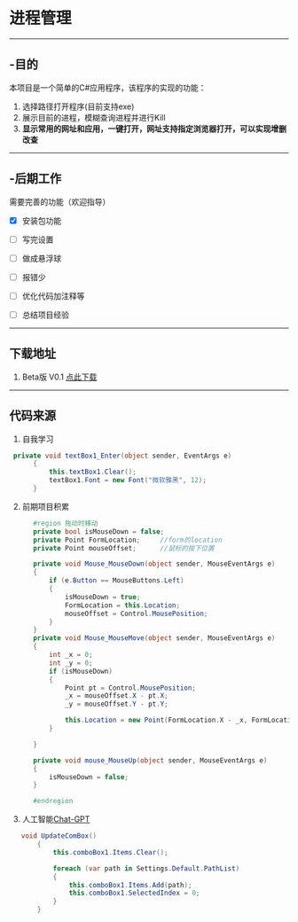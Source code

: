 # 进程管理
***
## -目的
本项目是一个简单的C#应用程序，该程序的实现的功能：
1. 选择路径打开程序(目前支持exe)
2. 展示目前的进程，模糊查询进程并进行Kill
3. **显示常用的网址和应用，一键打开，网址支持指定浏览器打开，可以实现增删改查**
***
## -后期工作
需要完善的功能（欢迎指导）

- [x] 安装包功能
- [ ] 写完设置
- [ ] 做成悬浮球
- [ ] 报错少
- [ ] 优化代码加注释等
- [ ] 总结项目经验


***
## 下载地址
1. Beta版 V0.1 [点此下载](https://objects.githubusercontent.com/github-production-release-asset-2e65be/621276522/4f6c96e9-418f-491a-8a6c-4979b79ccf32?X-Amz-Algorithm=AWS4-HMAC-SHA256&X-Amz-Credential=AKIAIWNJYAX4CSVEH53A%2F20230330%2Fus-east-1%2Fs3%2Faws4_request&X-Amz-Date=20230330T130559Z&X-Amz-Expires=300&X-Amz-Signature=3fde374a914b5256a9dd2f2fc83731df2b5854f1161328ff39fc1610e2abcd65&X-Amz-SignedHeaders=host&actor_id=120644103&key_id=0&repo_id=621276522&response-content-disposition=attachment%3B%20filename%3DSetup.v0.1.msi&response-content-type=application%2Foctet-stream)
***
## 代码来源
1. 自我学习
  ```c#
   private void textBox1_Enter(object sender, EventArgs e)
        {
            this.textBox1.Clear();
            textBox1.Font = new Font("微软雅黑", 12);
        }
  ```
2. 前期项目积累
   
  ```c#
        #region 拖动时移动
        private bool isMouseDown = false;
        private Point FormLocation;     //form的location
        private Point mouseOffset;      //鼠标的按下位置

        private void Mouse_MouseDown(object sender, MouseEventArgs e)
        {
            if (e.Button == MouseButtons.Left)
            {
                isMouseDown = true;
                FormLocation = this.Location;
                mouseOffset = Control.MousePosition;
            }
        }
        private void Mouse_MouseMove(object sender, MouseEventArgs e)
        {
            int _x = 0;
            int _y = 0;
            if (isMouseDown)
            {
                Point pt = Control.MousePosition;
                _x = mouseOffset.X - pt.X;
                _y = mouseOffset.Y - pt.Y;

                this.Location = new Point(FormLocation.X - _x, FormLocation.Y - _y);
            }

        }

        private void mouse_MouseUp(object sender, MouseEventArgs e)
        {
            isMouseDown = false;
        }

        #endregion  
  ```
   
3. 人工智能[Chat-GPT](chat.openai.com)
 ```c#
    void UpdateComBox()
        {
            this.comboBox1.Items.Clear();

            foreach (var path in Settings.Default.PathList)
            {
                this.comboBox1.Items.Add(path);
                this.comboBox1.SelectedIndex = 0;
            }
        }
  ```

